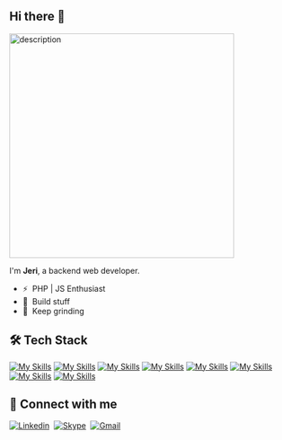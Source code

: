 ## Hi there 👋 
<img src="giphy.gif" alt="description" height="400">

I'm **Jeri**, a backend web developer.
- ⚡ &nbsp;PHP | JS Enthusiast
- 🚀 &nbsp;Build stuff
- 🌱 &nbsp;Keep grinding

<!--
### 💻 Proficient
- Specializes in developing solutions using PHP and JavaScript.
- Actively expanding expertise in building dynamic web applications with Laravel and React.
- Currently honing skills in API development, while showcasing competence in Database Management and a solid grasp of Object-Oriented Programming principles.
-->

## 🛠️ Tech Stack

<!--
[![JavaScript](https://img.shields.io/badge/javascript-black.svg?style=for-the-badge&logo=javascript&logoColor=%23F7DF1E)](https://www.javascript.com/)
[![PHP](https://img.shields.io/badge/php-black.svg?style=for-the-badge&logo=php)](https://www.php.net/)
[![Laravel](https://img.shields.io/badge/laravel-black.svg?style=for-the-badge&logo=laravel)](https://laravel.com/)
[![React](https://img.shields.io/badge/react-black.svg?style=for-the-badge&logo=react&logoColor=%2361DAFB)](https://react.dev/)
[![Next JS](https://img.shields.io/badge/Next-black?style=for-the-badge&logo=next.js)](https://nextjs.org/)
[![Redux](https://img.shields.io/badge/redux-black.svg?style=for-the-badge&logo=redux)](https://redux.js.org/)
[![Vite](https://img.shields.io/badge/vite-black.svg?style=for-the-badge&logo=vite)](https://vitejs.dev/)
[![TailwindCSS](https://img.shields.io/badge/tailwindcss-black.svg?style=for-the-badge&logo=tailwind-css)](https://tailwindcss.com/)
[![Bootstrap](https://img.shields.io/badge/bootstrap-black.svg?style=for-the-badge&logo=bootstrap)](https://getbootstrap.com/)
[![MySQL](https://img.shields.io/badge/mysql-black.svg?style=for-the-badge&logo=mysql)](https://www.mysql.com/)
[![Postman](https://img.shields.io/badge/Postman-black?style=for-the-badge&logo=postman)](https://www.postman.com/product/what-is-postman/)
[![Docker](https://img.shields.io/badge/docker-black.svg?style=for-the-badge&logo=docker)](https://www.docker.com/)
[![Git](https://img.shields.io/badge/git-black.svg?style=for-the-badge&logo=git)](https://www.git-scm.com/)
[![cPanel](https://img.shields.io/badge/cPanel-black.svg?style=for-the-badge&logo=cPanel)](https://cpanel.net/)
-->

<!--
![My Skills](https://skillicons.dev/icons?i=laravel,react,mysql,bootstrap,jquery,git,docker,vscode)
-->


[![My Skills](https://skillicons.dev/icons?i=laravel)](https://laravel.com/)
[![My Skills](https://skillicons.dev/icons?i=react)](https://react.dev/)
[![My Skills](https://skillicons.dev/icons?i=nextjs)](https://nextjs.org/)
[![My Skills](https://skillicons.dev/icons?i=tailwind)](https://tailwindcss.com/)
[![My Skills](https://skillicons.dev/icons?i=mysql)](https://www.mysql.com/)
[![My Skills](https://skillicons.dev/icons?i=postman)](https://www.postman.com/product/what-is-postman/)
[![My Skills](https://skillicons.dev/icons?i=docker)](https://www.docker.com/)
[![My Skills](https://skillicons.dev/icons?i=git)](https://www.git-scm.com/)


## 📧 Connect with me
<!--
[jericotilacas@gmail.com](mailto:jericotilacas@gmail.com)
-->

[![Linkedin](https://img.shields.io/badge/LinkedIn-0077B5?style=for-the-badge&logo=linkedin&logoColor=white)](https://www.linkedin.com/in/jerico-tilacas-57896218b)&nbsp;
[![Skype](https://img.shields.io/badge/Skype-00AFF0?style=for-the-badge&logo=skype&logoColor=white)](https://join.skype.com/invite/dI21hhr3ZaQC)&nbsp;
[![Gmail](https://img.shields.io/badge/Gmail-D14836?style=for-the-badge&logo=gmail&logoColor=white)](mailto:jericotilacas@gmail.com)&nbsp;
